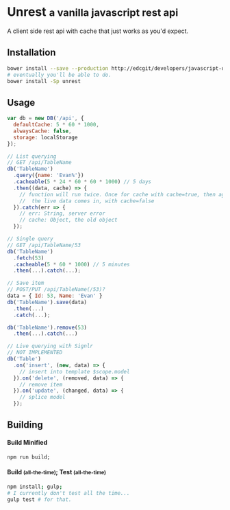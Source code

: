 # Unrest <small>a vanilla javascript rest api</small>

A client side rest api with cache that just works as you'd expect.

## Installation
```sh
bower install --save --production http://edcgit/developers/javascript-unrest.git
# eventually you'll be able to do.
bower install -Sp unrest
```

## Usage
```javascript
var db = new DB('/api', {
  defaultCache: 5 * 60 * 1000,
  alwaysCache: false,
  storage: localStorage
});

// List querying
// GET /api/TableName
db('TableName')
  .query({name: 'Evan%'})
  .cacheable(5 * 24 * 60 * 60 * 1000) // 5 days
  .then((data, cache) => {
    // function will run twice. Once for cache with cache=true, then again when
    //  the live data comes in, with cache=false
  }).catch(err => {
    // err: String, server error
    // cache: Object, the old object
  });

// Single query
// GET /api/TableName/53
db('TableName')
  .fetch(53)
  .cacheable(5 * 60 * 1000) // 5 minutes
  .then(...).catch(...);

// Save item
// POST/PUT /api/TableName(/53)?
data = { Id: 53, Name: 'Evan' }
db('TableName').save(data)
  .then(...)
  .catch(...);

db('TableName').remove(53)
  .then(...).catch(...)

// Live querying with Signlr
// NOT IMPLEMENTED
db('Table')
  .on('insert', (new, data) => {
    // insert into template $scope.model
  }).on('delete', (removed, data) => {
    // remove item
  }).on('update', (changed, data) => {
    // splice model
  });
```

## Building

#### Build Minified
    npm run build;

#### Build <small>(all-the-time)</small>; Test <small>(all-the-time)</small>
```sh
npm install; gulp;
# I currently don't test all the time...
gulp test # for that.
```

